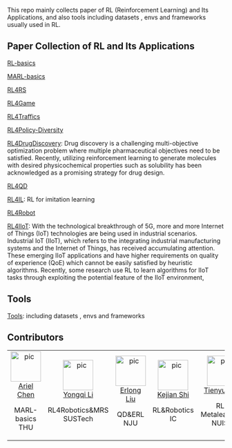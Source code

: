 This repo mainly collects paper of RL (Reinforcement Learning) and Its Applications, and also tools including datasets , envs and frameworks usually used in RL.

## Paper Collection of RL and Its Applications

[RL-basics](./RL-basics.md)

[MARL-basics](./MARL-basics.md)

[RL4RS]()

[RL4Game](./RL4Game.md)

[RL4Traffics]()

[RL4Policy-Diversity]()

[RL4DrugDiscovery](./RL4DrugDiscovery.md): Drug discovery is a challenging multi-objective optimization problem where multiple pharmaceutical objectives need to be satisfied. Recently, utilizing reinforcement learning to generate molecules with desired physicochemical properties such as solubility has been acknowledged as a promising strategy for drug design. 

[RL4QD](./RL4QD.md)

[RL4IL](./RL4IL.md): RL for imitation learning

[RL4Robot](./RL-Robot-related-papers.md) 

[RL4IIoT](./RL4IIoT.md): With the technological breakthrough of 5G, more and more Internet of Things (IoT) technologies are being used in industrial scenarios. Industrial IoT (IIoT), which refers to the integrating industrial manufacturing systems and the Internet of Things, has received accumulating attention. These emerging IIoT applications and have higher requirements on quality of experience (QoE) which cannot be easily satisfied by heuristic algorithms. Recently, some research use RL to learn algorithms for IIoT tasks through exploiting the potential feature of the IIoT environment,

## Tools

[Tools](./Tools.md):  including datasets , envs and frameworks



## Contributors

<table border="0">
  <tbody>
    <tr align="center" >
      <td>
         <a href="https://github.com/cr-bh"><img width="70" height="70" src="https://github.com/cr-bh.png?s=40" alt="pic"></a><br>
         <a href="https://github.com/cr-bh">Ariel Chen</a>
         <p> MARL-basics <br> THU </p>
      </td>
      <td>
         <a href="https://github.com/L3Y1Q2"><img width="70" height="70" src="https://github.com/L3Y1Q2.png?s=40" alt="pic"></a><br>
         <a href="https://github.com/L3Y1Q2">Yongqi Li</a>
         <p> RL4Robotics&MRS <br> SUSTech </p>
      </td>
      <td>
         <a href="https://github.com/curryliu30"><img width="70" height="70" src="https://github.com/curryliu30.png?s=40" alt="pic"></a><br>
         <a href="https://github.com/curryliu30">Erlong Liu</a>
         <p> QD&ERL <br> NJU </p>
      </td>
      <td>
         <a href="https://github.com/shikejianalan"><img width="70" height="70" src="https://github.com/shikejianalan.png?s=40" alt="pic"></a><br>
         <a href="https://github.com/shikejianalan">Kejian Shi</a>
         <p> RL&Robotics <br> IC </p>
      </td>
      <td>
         <a href="https://github.com/ai4drug"><img width="70" height="70" src="https://github.com/TienyuZuo.png?s=40" alt="pic"></a><br>
         <a href="https://github.com/TienyuZuo">Tienyu Zuo</a>
         <p> RL-Metalearning <br> NUIST </p>
      </td>
      <td>
         <a href="https://github.com/JohnJim0816"><img width="70" height="70" src="https://github.com/JohnJim0816.png?s=40" alt="pic"></a><br>
         <a href="https://github.com/JohnJim0816">John Jim</a>
         <p> offline RL <br> PKU </p>
      </td>
      <td>
         <a href="https://github.com/wenhao0214"><img width="70" height="70" src="https://github.com/wenhao0214.png?s=40" alt="pic"></a><br>
         <a href="https://github.com/wenhao0214">Wenhao Wu</a>
         <p> RL4IIoT <br> XJTU </p>
      </td>
  </tr>
  </tbody>
</table>
